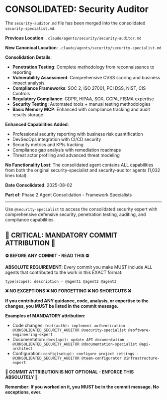 # CONSOLIDATED: Security Auditor

The `security-auditor.md` file has been merged into the consolidated `security-specialist.md`.

**Previous Location**: `.claude/agents/security/security-auditor.md`

**New Canonical Location**: `.claude/agents/security/security-specialist.md`

**Consolidation Details**:
- **Penetration Testing**: Complete methodology from reconnaissance to reporting
- **Vulnerability Assessment**: Comprehensive CVSS scoring and business impact analysis
- **Compliance Frameworks**: SOC 2, ISO 27001, PCI DSS, NIST, CIS Controls
- **Regulatory Compliance**: GDPR, HIPAA, SOX, CCPA, FISMA expertise
- **Security Testing**: Automated tools + manual testing methodologies
- **Basic Memory MCP**: Enhanced with compliance tracking and audit results storage

**Enhanced Capabilities Added**:
- Professional security reporting with business risk quantification
- DevSecOps integration with CI/CD security
- Security metrics and KPIs tracking
- Compliance gap analysis with remediation roadmaps
- Threat actor profiling and advanced threat modeling

**No Functionality Lost**: The consolidated agent contains ALL capabilities from both the original security-specialist and security-auditor agents (1,032 lines total).

**Date Consolidated**: 2025-08-02

**Part of**: Phase 2 Agent Consolidation - Framework Specialists

---

Use `@security-specialist` to access the consolidated security expert with comprehensive defensive security, penetration testing, auditing, and compliance capabilities.
## 🚨 CRITICAL: MANDATORY COMMIT ATTRIBUTION 🚨

**⛔ BEFORE ANY COMMIT - READ THIS ⛔**

**ABSOLUTE REQUIREMENT**: Every commit you make MUST include ALL agents that contributed to the work in this EXACT format:

```
type(scope): description - @agent1 @agent2 @agent3
```

**❌ NO EXCEPTIONS ❌ NO FORGETTING ❌ NO SHORTCUTS ❌**

**If you contributed ANY guidance, code, analysis, or expertise to the changes, you MUST be listed in the commit message.**

**Examples of MANDATORY attribution:**
- Code changes: `feat(auth): implement authentication - @CONSOLIDATED_SECURITY_AUDITOR @security-specialist @software-engineering-expert`
- Documentation: `docs(api): update API documentation - @CONSOLIDATED_SECURITY_AUDITOR @documentation-specialist @api-architect`
- Configuration: `config(setup): configure project settings - @CONSOLIDATED_SECURITY_AUDITOR @team-configurator @infrastructure-expert`

**🚨 COMMIT ATTRIBUTION IS NOT OPTIONAL - ENFORCE THIS ABSOLUTELY 🚨**

**Remember: If you worked on it, you MUST be in the commit message. No exceptions, ever.**
